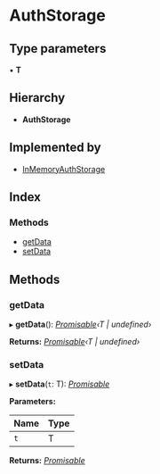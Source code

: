 # AuthStorage

## Type parameters

▪ **T**

## Hierarchy

* **AuthStorage**

## Implemented by

* [InMemoryAuthStorage](../classes/inmemoryauthstorage.md)

## Index

### Methods

* [getData](authstorage.md#getdata)
* [setData](authstorage.md#setdata)

## Methods

### getData

▸ **getData**\(\): [_Promisable_](../#promisable)_‹T \| undefined›_

**Returns:** [_Promisable_](../#promisable)_‹T \| undefined›_

### setData

▸ **setData**\(`t`: T\): [_Promisable_](../#promisable)

**Parameters:**

| Name | Type |
| :--- | :--- |
| `t` | T |

**Returns:** [_Promisable_](../#promisable)

